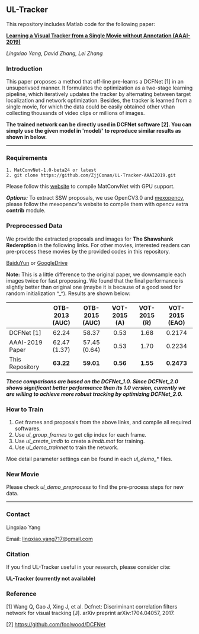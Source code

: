 ## UL-Tracker

This repository includes Matlab code for the following paper:

**[Learning a Visual Tracker from a Single Movie without Annotation (AAAI-2019)](https://www4.comp.polyu.edu.hk/~cslzhang/paper/UL-Tracker.pdf)**

*Lingxiao Yang, David Zhang, Lei Zhang*

### Introduction
This paper proposes a method that off-line pre-learns a DCFNet [1] in an unsuperivsed manner. It formulates the optimization as a two-stage learning pipeline, which iteratively updates the tracker by alternating between target localization and network optimization. Besides, the tracker is learned from a single movie, for which the data could be easily obtained other vthan collecting thousands of video clips or millions of images.

**The trained network can be directly used in DCFNet software [2]. You can simply use the given model in 'model/' to reproduce similar results as shown in below.**

--------------------------------------------------------------------------------------

### Requirements
```
1. MatConvNet-1.0-beta24 or latest
2. git clone https://github.com/ZjjConan/UL-Tracker-AAAI2019.git
```

Please follow this [website](http://www.vlfeat.org/matconvnet/install/) to compile MatConvNet with GPU support.

***Options:*** To extract SSW proposals, we use OpenCV3.0 and [mexopencv](https://github.com/kyamagu/mexopencv), please follow the mexopencv's website to compile them with opencv extra **contrib** module.

### Preprocessed Data

We provide the extracted proposals and images for **The Shawshank Redemption** in the following links. For other movies, interested readers can pre-process these movies by the provided codes in this repository.

[BaiduYun](https://pan.baidu.com/s/4rafFUbi) or [GoogleDrive](https://drive.google.com/open?id=1OweBcSLZWd4QTyO3uQgOfDG96SR0QtQ1)

**Note:** This is a little difference to the original paper, we downsample each images twice for fast propossing. We found that the final performance is slightly better than original one (maybe it is because of a good seed for random initialization ^_^). Results are shown below:

|	              |   OTB-2013 (AUC) |  OTB-2015 (AUC) |  VOT-2015 (A) | VOT-2015 (R) | VOT-2015 (EAO) |
| :----           |    :----:        | :----:          | :----:        |  :----:      | :----: | 
| DCFNet [1]      |    62.24         | 58.37           | 0.53          | 1.68         | 0.2174 |
| AAAI-2019 Paper |    62.47 (1.37)  | 57.45 (0.64)    | 0.53          | 1.70         | 0.2234 |
| This Repository |    **63.22**     | **59.01**       | **0.56**      | **1.55**     | **0.2473** |    

***These comparisons are based on the DCFNet_1.0. Since DCFNet_2.0 shows significant better performance than its 1.0 version, currently we are willing to achieve more robust tracking by optimizing DCFNet_2.0.***


### How to Train

1. Get frames and proposals from the above links, and compile all required softwares.
2. Use *ul_group_frames* to get clip index for each frame.
3. Use *ul_create_imdb* to create a *imdb.mat* for training.
4. Use *ul_demo_trainnet* to train the network.

Moe detail parameter settings can be found in each *ul_demo_** files.

### New Movie
Please check *ul_demo_preprocess* to find the pre-process steps for new data.

-------------------------------------------------


### Contact

Lingxiao Yang

Email: lingxiao.yang717@gmail.com


### Citation
If you find UL-Tracker useful in your research, please consider cite:

**UL-Tracker (currently not available)**

### Reference
[1] Wang Q, Gao J, Xing J, et al. Dcfnet: Discriminant correlation filters network for visual tracking [J]. arXiv preprint arXiv:1704.04057, 2017.

[2] https://github.com/foolwood/DCFNet
